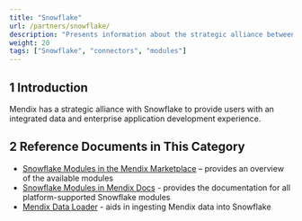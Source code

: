 ```yaml
---
title: "Snowflake"
url: /partners/snowflake/
description: "Presents information about the strategic alliance between Mendix and Snowflake."
weight: 20
tags: ["Snowflake", "connectors", "modules"]
---
```


## 1 Introduction

Mendix has a strategic alliance with Snowflake to provide users with an integrated data and enterprise application development experience. 

## 2 Reference Documents in This Category

* [Snowflake Modules in the Mendix Marketplace](https://marketplace.mendix.com/link/category/226) – provides an overview of the available modules
* [Snowflake Modules in Mendix Docs](/appstore/snowflake-modules/) - provides the documentation for all platform-supported Snowflake modules
* [Mendix Data Loader](https://app.snowflake.com/marketplace/listing/GZTDZHHIDJ/mendix-data-loader) - aids in ingesting Mendix data into Snowflake